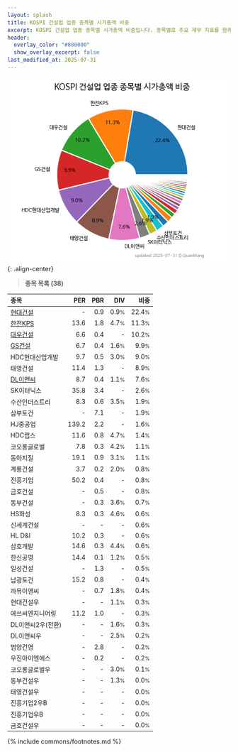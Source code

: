 ```yaml
---
layout: splash
title: KOSPI 건설업 업종 종목별 시가총액 비중
excerpt: KOSPI 건설업 업종 종목별 시가총액 비중입니다. 종목별로 주요 재무 지표를 함께 표시합니다.
header:
  overlay_color: "#800000"
  show_overlay_excerpt: false
last_modified_at: 2025-07-31
---
```



![KOSPI 건설업 업종 종목별 시가총액 비중](/stats/sector/images/kospi_업종_건설업_종목.png){: .align-center}


> **종목 목록 (38)**<a id="list"></a>

| **종목** | **PER** | **PBR** | **DIV** | **비중** |
| :------- | ------: | ------: | ------: | -------: |
| [현대건설](/000720/) | - | 0.9 | 0.9<small>%</small> | 22.4<small>%</small> |
| [한전KPS](/051600/) | 13.6 | 1.8 | 4.7<small>%</small> | 11.3<small>%</small> |
| [대우건설](/047040/) | 6.6 | 0.4 | - | 10.2<small>%</small> |
| [GS건설](/006360/) | 6.7 | 0.4 | 1.6<small>%</small> | 9.9<small>%</small> |
| HDC현대산업개발 | 9.7 | 0.5 | 3.0<small>%</small> | 9.0<small>%</small> |
| 태영건설 | 11.4 | 1.3 | - | 8.9<small>%</small> |
| [DL이앤씨](/375500/) | 8.7 | 0.4 | 1.1<small>%</small> | 7.6<small>%</small> |
| SK이터닉스 | 35.8 | 3.4 | - | 2.6<small>%</small> |
| 수산인더스트리 | 8.3 | 0.6 | 3.5<small>%</small> | 1.9<small>%</small> |
| 삼부토건 | - | 7.1 | - | 1.9<small>%</small> |
| HJ중공업 | 139.2 | 2.2 | - | 1.6<small>%</small> |
| HDC랩스 | 11.6 | 0.8 | 4.7<small>%</small> | 1.4<small>%</small> |
| 코오롱글로벌 | 7.8 | 0.3 | 4.2<small>%</small> | 1.1<small>%</small> |
| 동아지질 | 19.1 | 0.9 | 3.1<small>%</small> | 1.1<small>%</small> |
| 계룡건설 | 3.7 | 0.2 | 2.0<small>%</small> | 0.8<small>%</small> |
| 진흥기업 | 50.2 | 0.4 | - | 0.8<small>%</small> |
| 금호건설 | - | 0.5 | - | 0.8<small>%</small> |
| 동부건설 | - | 0.3 | 3.6<small>%</small> | 0.7<small>%</small> |
| HS화성 | 8.3 | 0.3 | 4.6<small>%</small> | 0.6<small>%</small> |
| 신세계건설 | - | - | - | 0.6<small>%</small> |
| HL D&I | 10.2 | 0.3 | - | 0.6<small>%</small> |
| 삼호개발 | 14.6 | 0.3 | 4.4<small>%</small> | 0.6<small>%</small> |
| 한신공영 | 14.4 | 0.1 | 1.2<small>%</small> | 0.5<small>%</small> |
| 일성건설 | - | 1.3 | - | 0.5<small>%</small> |
| 남광토건 | 15.2 | 0.8 | - | 0.4<small>%</small> |
| 까뮤이앤씨 | - | 0.7 | 1.8<small>%</small> | 0.4<small>%</small> |
| 현대건설우 | - | - | 1.1<small>%</small> | 0.3<small>%</small> |
| 에쓰씨엔지니어링 | 11.2 | 1.0 | - | 0.3<small>%</small> |
| DL이앤씨2우(전환) | - | - | 1.6<small>%</small> | 0.3<small>%</small> |
| DL이앤씨우 | - | - | 2.5<small>%</small> | 0.2<small>%</small> |
| 범양건영 | - | 2.8 | - | 0.2<small>%</small> |
| 우진아이엔에스 | - | 0.2 | - | 0.2<small>%</small> |
| 코오롱글로벌우 | - | - | 3.0<small>%</small> | 0.1<small>%</small> |
| 동부건설우 | - | - | 1.3<small>%</small> | 0.0<small>%</small> |
| 태영건설우 | - | - | - | 0.0<small>%</small> |
| 진흥기업2우B | - | - | - | 0.0<small>%</small> |
| 진흥기업우B | - | - | - | 0.0<small>%</small> |
| 금호건설우 | - | - | - | 0.0<small>%</small> |

{% include commons/footnotes.md %}